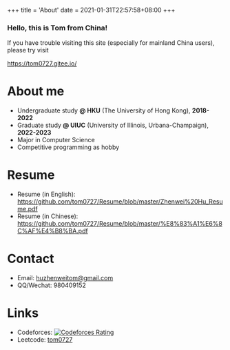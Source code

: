 +++
title = 'About'
date = 2021-01-31T22:57:58+08:00
+++

### Hello, this is Tom from China!

If you have trouble visiting this site (especially for mainland China users), please try visit 

https://tom0727.gitee.io/

# About me

- Undergraduate study **@ HKU** (The University of Hong Kong), **2018-2022**
- Graduate study **@ UIUC** (University of Illinois, Urbana-Champaign), **2022-2023**
- Major in Computer Science
- Competitive programming as hobby <br>

# Resume
- Resume (in English): https://github.com/tom0727/Resume/blob/master/Zhenwei%20Hu_Resume.pdf
- Resume (in Chinese): https://github.com/tom0727/Resume/blob/master/%E8%83%A1%E6%8C%AF%E4%B8%BA.pdf

# Contact

- Email: huzhenweitom@gmail.com
- QQ/Wechat: 980409152

# Links

- Codeforces: [![Codeforces Rating](https://cfrating.ihcr.top/?user=tom0727&style=flat-square)](https://codeforces.com/profile/tom0727)
- Leetcode: [tom0727](https://leetcode.com/tom0727)
